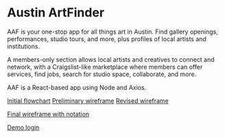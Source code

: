 # Austin ArtFinder 

AAF is your one-stop app for all things art in Austin. Find gallery openings, performances, studio tours, and more, plus profiles of local artists and institutions.

A members-only section allows local artists and creatives to connect and network, with a Craigslist-like marketplace where members can offer services, find jobs, search for studio space, collaborate, and more.

AAF is a React-based app using Node and Axios.

[Initial flowchart](https://github.com/scottnyerges/ART/blob/master/Flowchart.pdf)
[Preliminary wireframe](https://github.com/scottnyerges/ART/blob/master/Wireframe1.png)
[Revised wireframe](https://github.com/scottnyerges/ART/blob/master/Wireframe2.pdf)

[Final wireframe with notation](https://github.com/scottnyerges/ART/blob/master/Wireframe3.pdf)

[Demo login](https://github.com/scottnyerges/ART/blob/master/AFdemologin.mov)

